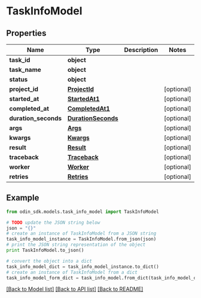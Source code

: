 # TaskInfoModel


## Properties

Name | Type | Description | Notes
------------ | ------------- | ------------- | -------------
**task_id** | **object** |  | 
**task_name** | **object** |  | 
**status** | **object** |  | 
**project_id** | [**ProjectId**](ProjectId.md) |  | [optional] 
**started_at** | [**StartedAt1**](StartedAt1.md) |  | [optional] 
**completed_at** | [**CompletedAt1**](CompletedAt1.md) |  | [optional] 
**duration_seconds** | [**DurationSeconds**](DurationSeconds.md) |  | [optional] 
**args** | [**Args**](Args.md) |  | [optional] 
**kwargs** | [**Kwargs**](Kwargs.md) |  | [optional] 
**result** | [**Result**](Result.md) |  | [optional] 
**traceback** | [**Traceback**](Traceback.md) |  | [optional] 
**worker** | [**Worker**](Worker.md) |  | [optional] 
**retries** | [**Retries**](Retries.md) |  | [optional] 

## Example

```python
from odin_sdk.models.task_info_model import TaskInfoModel

# TODO update the JSON string below
json = "{}"
# create an instance of TaskInfoModel from a JSON string
task_info_model_instance = TaskInfoModel.from_json(json)
# print the JSON string representation of the object
print TaskInfoModel.to_json()

# convert the object into a dict
task_info_model_dict = task_info_model_instance.to_dict()
# create an instance of TaskInfoModel from a dict
task_info_model_form_dict = task_info_model.from_dict(task_info_model_dict)
```
[[Back to Model list]](../README.md#documentation-for-models) [[Back to API list]](../README.md#documentation-for-api-endpoints) [[Back to README]](../README.md)


